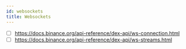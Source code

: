 ```yaml
---
id: websockets
title: Websockets
---
```


- [ ] https://docs.binance.org/api-reference/dex-api/ws-connection.html
- [ ] https://docs.binance.org/api-reference/dex-api/ws-streams.html

